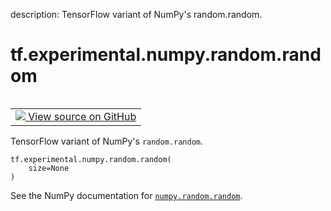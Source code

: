 description: TensorFlow variant of NumPy's random.random.

<div itemscope itemtype="http://developers.google.com/ReferenceObject">
<meta itemprop="name" content="tf.experimental.numpy.random.random" />
<meta itemprop="path" content="Stable" />
</div>

# tf.experimental.numpy.random.random

<!-- Insert buttons and diff -->

<table class="tfo-notebook-buttons tfo-api nocontent" align="left">
<td>
  <a target="_blank" href="https://github.com/tensorflow/tensorflow/blob/r2.4/tensorflow/python/ops/numpy_ops/np_random.py#L84-L86">
    <img src="https://www.tensorflow.org/images/GitHub-Mark-32px.png" />
    View source on GitHub
  </a>
</td>
</table>



TensorFlow variant of NumPy's `random.random`.

<pre class="devsite-click-to-copy prettyprint lang-py tfo-signature-link">
<code>tf.experimental.numpy.random.random(
    size=None
)
</code></pre>



<!-- Placeholder for "Used in" -->

See the NumPy documentation for [`numpy.random.random`](https://numpy.org/doc/1.16/reference/generated/numpy.random.random.html).